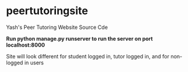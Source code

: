 # peertutoringsite
Yash's Peer Tutoring Website Source Cde


<b>Run python manage.py runserver to run the server on port localhost:8000</b>


Site will look different for student logged in, tutor logged in, and for non-logged in users
